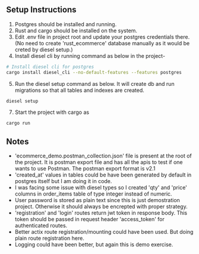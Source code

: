 ## Setup Instructions

1. Postgres should be installed and running.
2. Rust and cargo should be installed on the system.
3. Edit .env file in project root and update your postgres credentials there. (No need to create 'rust_ecommerce' database manually as it would be creted by diesel setup.)
4. Install diesel cli by running command as below in the project- 

```sh
# Install diesel cli for postgres
cargo install diesel_cli --no-default-features --features postgres
```
5. Run the diesel setup command as below. It will create db and run migrations so that all tables and indexes are created.
```sh
diesel setup
```
7. Start the project with cargo as 
```
cargo run
```


## Notes
* 'ecommerce_demo.postman_collection.json' file is present at the root of the project. It is postman export file and has all the apis to test if one wants to use Postman. The postman export format is v2.1
* 'created_at' values in tables could be have been generated by default in postgres itself but I am doing it in code.
* I was facing some issue with diesel types so I created 'qty' and 'price' columns in order_items table of type integer instead of numeric.
* User password is stored as plain text since this is just demostration project. Otherwise it should always be encrepted with proper strategy.
* 'registration' and 'login' routes return jwt token in response body. This token should be passed in request header 'access_token' for authenticated routes.
* Better actix route registration/mounting could have been used. But doing plain route registration here.
* Logging could have been better, but again this is demo exercise.